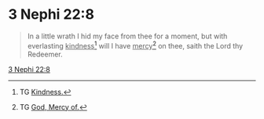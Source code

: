 # 3 Nephi 22:8

> In a little wrath I hid my face from thee for a moment, but with everlasting <u>kindness</u>[^a] will I have <u>mercy</u>[^b] on thee, saith the Lord thy Redeemer.

[3 Nephi 22:8](https://www.churchofjesuschrist.org/study/scriptures/bofm/3-ne/22?lang=eng&id=p8#p8)


[^a]: TG [Kindness.](https://www.churchofjesuschrist.org/study/scriptures/tg/kindness?lang=eng)
[^b]: TG [God, Mercy of.](https://www.churchofjesuschrist.org/study/scriptures/tg/god-mercy-of?lang=eng)
